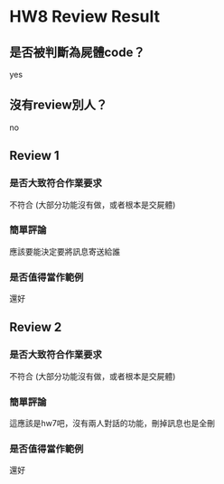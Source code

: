 



# HW8 Review Result

## 是否被判斷為屍體code？


yes
## 沒有review別人？


no
## Review 1

### 是否大致符合作業要求


不符合 (大部分功能沒有做，或者根本是交屍體)
### 簡單評論


應該要能決定要將訊息寄送給誰
### 是否值得當作範例


還好
## Review 2

### 是否大致符合作業要求


不符合 (大部分功能沒有做，或者根本是交屍體)
### 簡單評論


這應該是hw7吧，沒有兩人對話的功能，刪掉訊息也是全刪
### 是否值得當作範例


還好